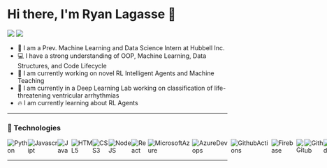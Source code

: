 # Hi there, I'm Ryan Lagasse 👋
[![](https://img.shields.io/badge/linkedin-%230077B5.svg?&style=for-the-badge&logo=linkedin&logoColor=white)](https://www.linkedin.com/in/lagasse-ryan/)
[![](https://img.shields.io/badge/Gmail-D14836?style=for-the-badge&logo=gmail&logoColor=white)](mailto:ryan.lagasse@uconn.edu)
<br>

- 🔭 I am a Prev. Machine Learning and Data Science Intern at Hubbell Inc.
- 💻 I have a strong understanding of OOP, Machine Learning, Data Structures, and Code Lifecycle
- 🌱 I am currently working on novel RL Intelligent Agents and Machine Teaching
- 🔬 I am currently in a Deep Learning Lab working on classification of life-threatening ventricular arrhythmias
- 🔥 I am currently learning about RL Agents


---

### 📱 Technologies 

<div style="display:flex">
<img alt="Python" src="https://img.shields.io/badge/Python-FFD43B?style=for-the-badge&logo=python&logoColor=blue">
<img alt="Javascript" src="https://img.shields.io/badge/JavaScript-323330?style=for-the-badge&logo=javascript&logoColor=F7DF1E">
<img alt="Java" src="https://img.shields.io/badge/Java-ED8B00?style=for-the-badge&logo=java&logoColor=white">
<img alt="HTML5" src="https://img.shields.io/badge/html5%20-%23E34F26.svg?&style=for-the-badge&logo=html5&logoColor=white"/>
<img alt="CSS3" src="https://img.shields.io/badge/css3%20-%231572B6.svg?&style=for-the-badge&logo=css3&logoColor=white"/>
<img alt="NodeJS" src="https://img.shields.io/badge/node.js%20-%2343853D.svg?&style=for-the-badge&logo=node.js&logoColor=white"/>
<img alt="React" src="https://img.shields.io/badge/React-20232A?style=for-the-badge&logo=react&logoColor=61DAFB">
<img alt="MicrosoftAzure" src="https://img.shields.io/badge/microsoft%20azure-0089D6?style=for-the-badge&logo=microsoft-azure&logoColor=white">
<img alt="AzureDevops" src="https://img.shields.io/badge/Azure_DevOps-0078D7?style=for-the-badge&logo=azure-devops&logoColor=white">
<img alt="GithubActions" src="https://img.shields.io/badge/GitHub_Actions-2088FF?style=for-the-badge&logo=github-actions&logoColor=white">
<img alt="Firebase" src="https://img.shields.io/badge/firebase-ffca28?style=for-the-badge&logo=firebase&logoColor=black">
<img alt="Git" src="https://img.shields.io/badge/GIT-E44C30?style=for-the-badge&logo=git&logoColor=white">
<img alt="Github" src="https://img.shields.io/badge/GitHub-100000?style=for-the-badge&logo=github&logoColor=white">
<img alt="VSCode" src="https://img.shields.io/badge/VSCode-0078D4?style=for-the-badge&logo=visual%20studio%20code&logoColor=white">
<img alt="Tensorflow" src="https://img.shields.io/badge/TensorFlow-FF6F00?style=for-the-badge&logo=tensorflow&logoColor=white">
<img alt="Rust" src="https://img.shields.io/badge/Rust-000000?style=for-the-badge&logo=rust&logoColor=white">
<img alt="RaspberryPi" src="https://img.shields.io/badge/Raspberry%20Pi-A22846?style=for-the-badge&logo=Raspberry%20Pi&logoColor=white">
<img alt="Arduino" src="https://img.shields.io/badge/Arduino-00979D?style=for-the-badge&logo=Arduino&logoColor=white">
</div>

---

[linkedin]: https://www.linkedin.com/in/lagasse-ryan/
[email]: mailto:ryan.lagasse@uconn.edu
